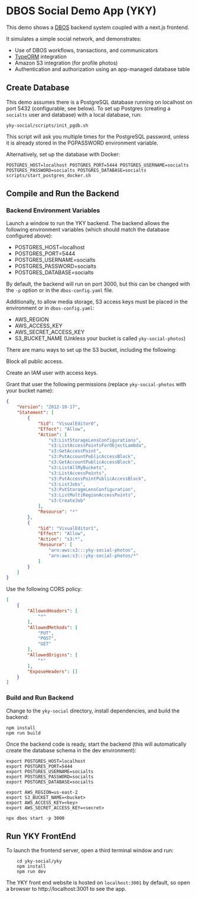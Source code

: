 # DBOS Social Demo App (YKY)

This demo shows a [DBOS](https://github.com/dbos-inc/dbos-transact) backend system coupled with a next.js frontend.

It simulates a simple social network, and demonstrates:
* Use of DBOS workflows, transactions, and communicators
* [TypeORM](https://typeorm.io) integration
* Amazon S3 integration (for profile photos)
* Authentication and authorization using an app-managed database table

## Create Database

This demo assumes there is a PostgreSQL database running on localhost on port 5432 (configurable, see below).
To set up Postgres (creating a `socialts` user and database) with a local database, run:
```shell
yky-social/scripts/init_pgdb.sh
```
This script will ask you multiple times for the PostgreSQL password, unless it is already stored in the PGPASSWORD environment variable.

Alternatively, set up the database with Docker:
```
POSTGRES_HOST=localhost POSTGRES_PORT=5444 POSTGRES_USERNAME=socialts POSTGRES_PASSWORD=socialts POSTGRES_DATABASE=socialts scripts/start_postgres_docker.sh
```

## Compile and Run the Backend

### Backend Environment Variables 

Launch a window to run the YKY backend.
The backend allows the following environment variables (which should match the database configured above):

* POSTGRES\_HOST=localhost
* POSTGRES\_PORT=5444
* POSTGRES\_USERNAME=socialts
* POSTGRES\_PASSWORD=socialts
* POSTGRES\_DATABASE=socialts

By default, the backend will run on port 3000, but this can be changed with the `-p` option or in the `dbos-config.yaml` file.

Additionally, to allow media storage, S3 access keys must be placed in the environment or in `dbos-config.yaml`:
* AWS\_REGION
* AWS\_ACCESS\_KEY
* AWS\_SECRET\_ACCESS\_KEY
* S3\_BUCKET\_NAME (Unkless your bucket is called `yky-social-photos`)

There are manu ways to set up the S3 bucket, including the following:

Block all public access.

Create an IAM user with access keys.

Grant that user the following permissions (replace `yky-social-photos` with your bucket name):
```json
{
	"Version": "2012-10-17",
	"Statement": [
		{
			"Sid": "VisualEditor0",
			"Effect": "Allow",
			"Action": [
				"s3:ListStorageLensConfigurations",
				"s3:ListAccessPointsForObjectLambda",
				"s3:GetAccessPoint",
				"s3:PutAccountPublicAccessBlock",
				"s3:GetAccountPublicAccessBlock",
				"s3:ListAllMyBuckets",
				"s3:ListAccessPoints",
				"s3:PutAccessPointPublicAccessBlock",
				"s3:ListJobs",
				"s3:PutStorageLensConfiguration",
				"s3:ListMultiRegionAccessPoints",
				"s3:CreateJob"
			],
			"Resource": "*"
		},
		{
			"Sid": "VisualEditor1",
			"Effect": "Allow",
			"Action": "s3:*",
			"Resource": [
				"arn:aws:s3:::yky-social-photos",
				"arn:aws:s3:::yky-social-photos/*"
			]
		}
	]
}
```

Use the following CORS policy:
```json
[
    {
        "AllowedHeaders": [
            "*"
        ],
        "AllowedMethods": [
            "PUT",
            "POST",
            "GET"
        ],
        "AllowedOrigins": [
            "*"
        ],
        "ExposeHeaders": []
    }
]
```

### Build and Run Backend

Change to the `yky-social` directory, install dependencies, and build the backend:

```shell
npm install
npm run build
```

Once the backend code is ready, start the backend (this will automatically create the database schema in the dev environment):

```shell
export POSTGRES_HOST=localhost
export POSTGRES_PORT=5444
export POSTGRES_USERNAME=socialts
export POSTGRES_PASSWORD=socialts
export POSTGRES_DATABASE=socialts

export AWS_REGION=us-east-2
export S3_BUCKET_NAME=<bucket>
export AWS_ACCESS_KEY=<key>
export AWS_SECRET_ACCESS_KEY=<secret>

npx dbos start -p 3000
```

## Run YKY FrontEnd

To launch the frontend server, open a third terminal window and run:

```shell
    cd yky-social/yky
    npm install
    npm run dev
```

The YKY front end website is hosted on `localhost:3001` by default, so open a browser to http://localhost:3001 to see the app.
